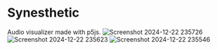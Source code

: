# Synesthetic
Audio visualizer made with p5js.
![Screenshot 2024-12-22 235726](https://github.com/user-attachments/assets/6640be0d-de7d-484c-b1c5-9470f208cbf7)
![Screenshot 2024-12-22 235623](https://github.com/user-attachments/assets/5b5cda39-e491-454f-9270-51f1cd6e354d)
![Screenshot 2024-12-22 235546](https://github.com/user-attachments/assets/76517328-5a9c-4f2b-9a79-e7497973a967)

